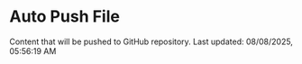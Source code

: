 # Auto Push File

Content that will be pushed to GitHub repository.
Last updated: 08/08/2025, 05:56:19 AM